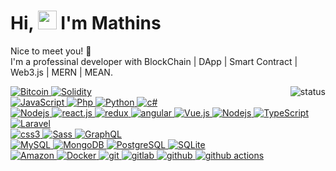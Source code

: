 <h1>Hi, <img src="https://raw.githubusercontent.com/iampavangandhi/iampavangandhi/master/gifs/Hi.gif" width="30px"> I'm Mathins</h1>
<p align="left">
Nice to meet you! 🤗 <br/>
I'm a professinal developer with BlockChain | DApp | Smart Contract | Web3.js | MERN | MEAN.
</p>



<p align="right">
  <img alt="status" src="https://github-readme-stats.vercel.app/api?username=mathiasechi&show_icons=true&&custom_title=Current%20Status&title_color=baf14f&text_color=76d285&icon_color=cff389&theme=dark" align="right" />
</p>


<div>
  <a href="https://github.com/mathiasechi">
    <img alt="Bitcoin" src="https://img.shields.io/badge/Bitcoin-000000?style=flat&logo=bitcoin&logoColor=white" />
  </a>
  <a href="https://github.com/mathiasechi">
    <img alt="Solidity" src="https://github.com/mathiasechi/mathiasechi/blob/main/icons/solidity.png" />
  </a>
</div>
<div>
  <a href="https://github.com/mathiasechi">
    <img alt="JavaScript" src="https://img.shields.io/badge/JavaScript-323330?style=flat&logo=javascript&logoColor=F7DF1E" />
  </a>
  <a href="https://github.com/mathiasechi">
    <img alt="Php" src="https://img.shields.io/badge/PHP-777BB4?style=flat&logo=php&logoColor=white" />
  </a>
  <a href="https://github.com/mathiasechi">
    <img alt="Python" src="https://img.shields.io/badge/Python-14354C?style=flat&logo=python&logoColor=white" />
  </a>
  <a href="https://github.com/mathiasechi">
    <img alt="c#" src="https://img.shields.io/badge/C%23-239120?style=flat&logo=c-sharp&logoColor=white" />
  </a>
</div>
<div>
  <a href="https://github.com/mathiasechi">
    <img alt="Nodejs" src="https://img.shields.io/badge/-Nodejs-43853d?style=flat&logo=Node.js&logoColor=white" />
  </a>
  <a href="https://github.com/mathiasechi">
    <img alt="react.js" src="https://img.shields.io/badge/-ReactJS-61DAFB?style=flat&logo=react&logoColor=white" />
  </a>
  <a href="https://github.com/mathiasechi">
    <img alt="redux" src="https://img.shields.io/badge/-Redux-764ABC?style=flat&logo=redux&logoColor=white" />
  </a>
  <a href="https://github.com/mathiasechi">
    <img alt="angular" src="https://img.shields.io/badge/-Angular-DD0031?style=flat&logo=angular&logoColor=white" />
  </a>
  <a href="https://github.com/mathiasechi">
    <img alt="Vue.js" src="https://img.shields.io/badge/Vue.js-35495E?style=flat&logo=vue.js&logoColor=4FC08D" />
  </a>
  <a href="https://github.com/mathiasechi">
    <img alt="Nodejs" src="https://img.shields.io/badge/Express.js-404D59?style=flat&logo=express&logoColor=white" />
  </a>
  <a href="https://github.com/mathiasechi">
    <img alt="TypeScript" src="https://img.shields.io/badge/-TypeScript-007ACC?style=flat&logo=typescript&logoColor=white" />
  </a>
  <a href="https://github.com/mathiasechi">
    <img alt="Laravel" src="https://img.shields.io/badge/Laravel-FF2D20?style=flat&logo=laravel&logoColor=white" />
  </a>
</div>
<div>
  <a href="https://github.com/mathiasechi">
    <img alt="css3" src="https://img.shields.io/badge/CSS-239120?&style=flat&logo=css3&logoColor=white" />
  </a>
  <a href="https://github.com/mathiasechi">
    <img alt="Sass" src="https://img.shields.io/badge/-Sass-CC6699?style=flat&logo=sass&logoColor=white" />
  </a>
  <a href="https://github.com/mathiasechi">  
    <img alt="GraphQL" src="https://img.shields.io/badge/-GraphQL-E10098?style=flat&logo=graphql&logoColor=white" />
  </a>
</div>
<div>
  <a href="https://github.com/mathiasechi">
    <img alt="MySQL" src="https://img.shields.io/badge/-MySQL-black?style=flat&logo=mysql&logoColor=white" />
  </a>
  <a href="https://github.com/mathiasechi">
    <img alt="MongoDB" src="https://img.shields.io/badge/-MongoDB-13aa52?style=flat&logo=mongodb&logoColor=white" />
  </a>
  <a href="https://github.com/mathiasechi">
    <img alt="PostgreSQL" src="https://img.shields.io/badge/PostgreSQL-316192?style=flat&logo=postgresql&logoColor=white" />
  </a>
  <a href="https://github.com/mathiasechi">
    <img alt="SQLite" src="https://img.shields.io/badge/SQLite-07405E?style=flat&logo=sqlite&logoColor=white" />
  </a>
</div>
<div>
  <a href="https://github.com/mathiasechi">  
    <img alt="Amazon" src="https://img.shields.io/badge/Amazon_AWS-232F3E?style=flat&logo=amazon-aws&logoColor=white" />
  </a>
  <a href="https://github.com/mathiasechi">  
    <img alt="Docker" src="https://img.shields.io/badge/-Docker-46a2f1?style=flat&logo=docker&logoColor=white" />
  </a>
  <a href="https://github.com/mathiasechi">  
    <img alt="git" src="https://img.shields.io/badge/-Git-F05032?style=flat&logo=git&logoColor=white" />
  </a>
  <a href="https://github.com/mathiasechi">  
    <img alt="gitlab" src="https://img.shields.io/badge/-GitLab-FCA121?style=flat&logo=gitlab" />
  </a>
  <a href="https://github.com/mathiasechi">  
    <img alt="github" src="https://img.shields.io/badge/-GitHub-181717?style=flat&logo=github" />
  </a>
  <a href="https://github.com/mathiasechi">  
    <img alt="github actions" src="https://img.shields.io/badge/-Github_Actions-2088FF?style=flat&logo=github-actions&logoColor=white" />
  </a>
</div>
